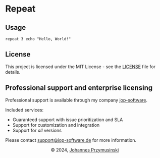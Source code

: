 # Repeat

## Usage

```console
repeat 3 echo "Hello, World!"
```

## License

This project is licensed under the MIT License - see the [LICENSE](LICENSE) file for details.

## Professional support and enterprise licensing

Professional support is available through my company [jop-software](https://jop-software.de). 

Included services:
- Guaranteed support with issue prioritization and SLA
- Support for customization and integration
- Support for _all_ versions

Please contact [support@jop-software.de](mailto:support@jop-software.de) for more information.

<div align=center>&copy 2024, <a href="https://jop-software.de">Johannes Przymusinski</a></div>
